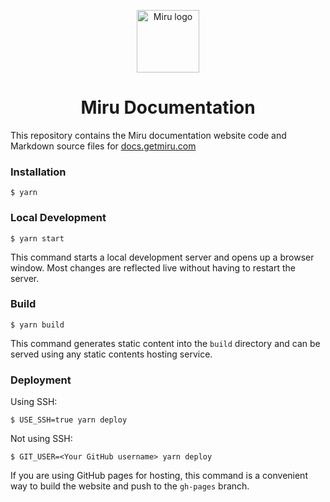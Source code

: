 <p align="center">
  <img alt="Miru logo" src="https://getmiru.com/assets/images/image01.svg?v=097ef681" width="100px" />
  <h1 align="center">Miru Documentation</h1>
</p>

This repository contains the Miru documentation website code and Markdown source files for [docs.getmiru.com](docs.getmiru.com)

### Installation

```
$ yarn
```

### Local Development

```
$ yarn start
```

This command starts a local development server and opens up a browser window. Most changes are reflected live without having to restart the server.

### Build

```
$ yarn build
```

This command generates static content into the `build` directory and can be served using any static contents hosting service.

### Deployment

Using SSH:

```
$ USE_SSH=true yarn deploy
```

Not using SSH:

```
$ GIT_USER=<Your GitHub username> yarn deploy
```

If you are using GitHub pages for hosting, this command is a convenient way to build the website and push to the `gh-pages` branch.
